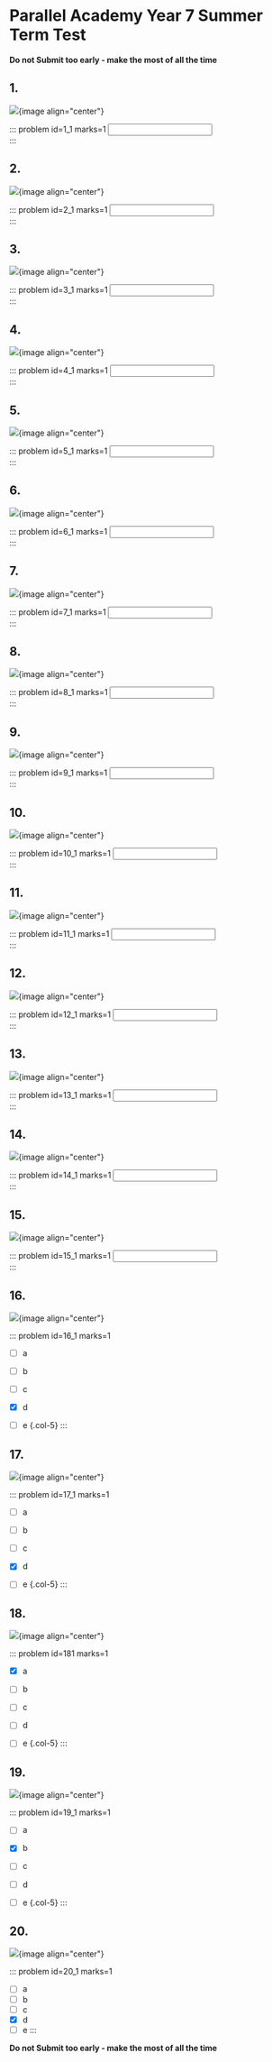 # Parallel Academy Year 7 Summer Term Test

**Do not Submit too early - make the most of all the time**  


## 1.	
![](/resources/academy-7sum-test/q1.png){image align="center"}  

::: problem id=1_1 marks=1
<input type="number" solution="144"/>  
:::  


## 2.
![](/resources/academy-7sum-test/q2.png){image align="center"}  

::: problem id=2_1 marks=1
<input type="number" solution="24"/>  
:::  


## 3.
![](/resources/academy-7sum-test/q3.png){image align="center"}  

::: problem id=3_1 marks=1
<input type="number" solution="45"/>  
:::  


## 4.
![](/resources/academy-7sum-test/q4.png){image align="center"}  

::: problem id=4_1 marks=1
<input type="number" solution="10"/>  
:::  


## 5.
![](/resources/academy-7sum-test/q5.png){image align="center"}  

::: problem id=5_1 marks=1
<input type="number" solution="43"/>  
::: 


## 6.	
![](/resources/academy-7sum-test/q6.png){image align="center"}  

::: problem id=6_1 marks=1
<input type="number" solution="64"/>  
:::  


## 7.
![](/resources/academy-7sum-test/q7.png){image align="center"}  

::: problem id=7_1 marks=1
<input type="number" solution="190"/>  
:::  


## 8.
![](/resources/academy-7sum-test/q8.png){image align="center"}  

::: problem id=8_1 marks=1
<input type="number" solution="10"/>  
:::  


## 9.
![](/resources/academy-7sum-test/q9.png){image align="center"}  

::: problem id=9_1 marks=1
<input type="number" solution="4"/>  
:::  


## 10.
![](/resources/academy-7sum-test/q10.png){image align="center"}  

::: problem id=10_1 marks=1
<input type="number" solution="4"/>  
::: 


## 11.	
![](/resources/academy-7sum-test/q11.png){image align="center"}  

::: problem id=11_1 marks=1
<input type="number" solution="95"/>  
:::  


## 12.
![](/resources/academy-7sum-test/q12.png){image align="center"}  

::: problem id=12_1 marks=1
<input type="number" solution="166"/>  
:::  


## 13.
![](/resources/academy-7sum-test/q13.png){image align="center"}  

::: problem id=13_1 marks=1
<input type="number" solution="6"/>  
:::  


## 14.
![](/resources/academy-7sum-test/q14.png){image align="center"}  

::: problem id=14_1 marks=1
<input type="number" solution="54"/>  
:::  


## 15.
![](/resources/academy-7sum-test/q15.png){image align="center"}  

::: problem id=15_1 marks=1
<input type="number" solution="162"/>  
::: 


## 16.	
![](/resources/academy-7sum-test/q16.png){image align="center"}  

::: problem id=16_1 marks=1

* [ ] a
* [ ] b
* [ ] c
* [x] d
* [ ] e
{.col-5}
:::  


## 17.
![](/resources/academy-7sum-test/q17.png){image align="center"}  

::: problem id=17_1 marks=1

* [ ] a
* [ ] b
* [ ] c
* [x] d
* [ ] e
{.col-5}
:::  


## 18.
![](/resources/academy-7sum-test/q18.png){image align="center"}  

::: problem id=181 marks=1

* [x] a
* [ ] b
* [ ] c
* [ ] d
* [ ] e
{.col-5}
:::  


## 19.
![](/resources/academy-7sum-test/q19.png){image align="center"}  

::: problem id=19_1 marks=1

* [ ] a 
* [x] b
* [ ] c
* [ ] d
* [ ] e
{.col-5}
:::  


## 20.
![](/resources/academy-7sum-test/q20.png){image align="center"}  

::: problem id=20_1 marks=1

* [ ] a
* [ ] b
* [ ] c
* [x] d
* [ ] e
::: 

**Do not Submit too early - make the most of all the time**  